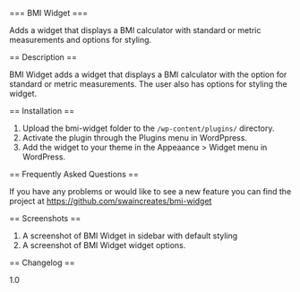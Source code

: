 === BMI Widget ===

Adds a widget that displays a BMI calculator with standard or metric measurements and options for styling.

== Description ==

BMI Widget adds a widget that displays a BMI calculator with the option for standard or metric measurements. The user also has options for styling the widget. 

== Installation ==

1. Upload the bmi-widget folder to the `/wp-content/plugins/` directory.
2. Activate the plugin through the Plugins menu in WordPpress.
3. Add the widget to your theme in the Appeaance > Widget menu in WordPress.

== Frequently Asked Questions ==

If you have any problems or would like to see a new feature you can find the project at https://github.com/swaincreates/bmi-widget

== Screenshots ==

1. A screenshot of BMI Widget in sidebar with default styling
2. A screenshot of BMI Widget widget options.

== Changelog ==

1.0	